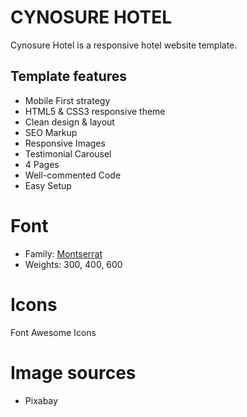 # CYNOSURE HOTEL

Cynosure Hotel is a responsive hotel website template.

## Template features

- Mobile First strategy
- HTML5 & CSS3 responsive theme
- Clean design & layout
- SEO Markup
- Responsive Images
- Testimonial Carousel
- 4 Pages
- Well-commented Code
- Easy Setup


# Font

- Family: [Montserrat](https://fonts.google.com/specimen/Montserrat?query=mon)
- Weights: 300, 400, 600

# Icons

Font Awesome Icons

# Image sources

- Pixabay
